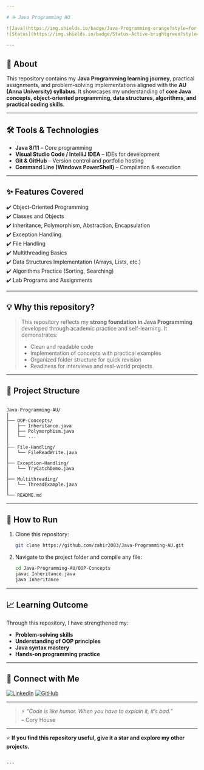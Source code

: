 ```yaml
---

# ☕ Java Programming AU

![Java](https://img.shields.io/badge/Java-Programming-orange?style=for-the-badge&logo=java)
![Status](https://img.shields.io/badge/Status-Active-brightgreen?style=for-the-badge)

---
```


## 📌 **About**

This repository contains my **Java Programming learning journey**, practical assignments, and problem-solving implementations aligned with the **AU (Anna University) syllabus**. It showcases my understanding of **core Java concepts, object-oriented programming, data structures, algorithms, and practical coding skills**.

---

## 🛠️ **Tools & Technologies**

- **Java 8/11** – Core programming
- **Visual Studio Code / IntelliJ IDEA** – IDEs for development
- **Git & GitHub** – Version control and portfolio hosting
- **Command Line (Windows PowerShell)** – Compilation & execution

---

## ✨ **Features Covered**

✔️ Object-Oriented Programming  
✔️ Classes and Objects  
✔️ Inheritance, Polymorphism, Abstraction, Encapsulation  
✔️ Exception Handling  
✔️ File Handling  
✔️ Multithreading Basics  
✔️ Data Structures Implementation (Arrays, Lists, etc.)  
✔️ Algorithms Practice (Sorting, Searching)  
✔️ Lab Programs and Assignments

---

## 💡 **Why this repository?**

> This repository reflects my **strong foundation in Java Programming** developed through academic practice and self-learning. It demonstrates:
>
> - Clean and readable code  
> - Implementation of concepts with practical examples  
> - Organized folder structure for quick revision  
> - Readiness for interviews and real-world projects

---

## 📂 **Project Structure**

```

Java-Programming-AU/
│
├── OOP-Concepts/
│   ├── Inheritance.java
│   ├── Polymorphism.java
│   └── ...
│
├── File-Handling/
│   └── FileReadWrite.java
│
├── Exception-Handling/
│   └── TryCatchDemo.java
│
├── Multithreading/
│   └── ThreadExample.java
│
└── README.md

````

---

## 🚀 **How to Run**

1. Clone this repository:
    ```bash
    git clone https://github.com/zahir2003/Java-Programming-AU.git
    ```
2. Navigate to the project folder and compile any file:
    ```bash
    cd Java-Programming-AU/OOP-Concepts
    javac Inheritance.java
    java Inheritance
    ```

---

## 📈 **Learning Outcome**

Through this repository, I have strengthened my:

- **Problem-solving skills**
- **Understanding of OOP principles**
- **Java syntax mastery**
- **Hands-on programming practice**

---

## 🤝 **Connect with Me**

[![LinkedIn](https://img.shields.io/badge/LinkedIn-blue?style=for-the-badge&logo=linkedin)](www.linkedin.com/in/sk-mahiduzzaman)
[![GitHub](https://img.shields.io/badge/GitHub-Profile-black?style=for-the-badge&logo=github)](https://github.com/zahir2003)

---

> ⚡ *“Code is like humor. When you have to explain it, it’s bad.”*  
> – Cory House

---

⭐ **If you find this repository useful, give it a star and explore my other projects.**

````

---


